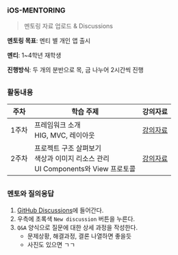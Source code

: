 ### iOS-MENTORING
> 멘토링 자료 업로드 & Discussions

**멘토링 목표**: 멘티 별 개인 앱 출시

**멘티**: 1~4학년 재학생

**진행방식**: 두 개의 분반으로 목, 금 나누어 2시간씩 진행
  
##


### 활동내용

| 주차  | 학습 주제 | 강의자료 |
|------|---------|---|
| 1주차 | 프레임워크 소개 <br> HIG, MVC, 레이아웃 | [강의자료](https://github.com/Kyxxn/iOS-MENTORING/blob/main/1%EC%A3%BC%EC%B0%A8/1%EC%A3%BC%EC%B0%A8%20-%20OT.pdf) |
| 2주차 | 프로젝트 구조 살펴보기 <br> 색상과 이미지 리소스 관리 <br> UI Components와 View 프로토콜  | [강의자료](https://github.com/Kyxxn/iOS-MENTORING/blob/main/2%EC%A3%BC%EC%B0%A8/2%EC%A3%BC%EC%B0%A8%20-%20UI%20Components%20%26%20View%20Protocol.pdf) |


##

### 멘토와 질의응답
1. [GitHub Discussions](https://github.com/Kyxxn/iOS-MENTORING/discussions)에 들어간다.
2. 우측에 초록색 `New discussion` 버튼을 누른다.
3. `Q&A` 양식으로 질문에 대한 상세 과정을 작성한다.
    - 문제상황, 해결과정, 결론 나열하면 좋을듯
    - 사진도 있으면 ㄱㄱ
